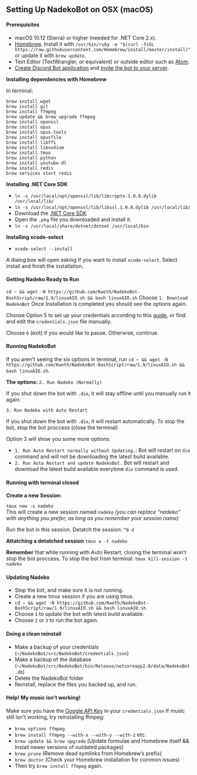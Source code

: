## Setting Up NadekoBot on OSX (macOS)

#### Prerequisites 
- macOS 10.12 (Sierra) or higher (needed for .NET Core 2.x).
- [Homebrew](http://brew.sh/). Install it with `/usr/bin/ruby -e "$(curl -fsSL https://raw.githubusercontent.com/Homebrew/install/master/install)"` or update it with `brew update`.
- Text Editor (TextWrangler, or equivalent) or outside editor such as [Atom](https://atom.io/).
- [Create Discord Bot application](http://nadekobot.readthedocs.io/en/latest/JSON%20Explanations/#creating-discord-bot-application) and [Invite the bot to your server](http://nadekobot.readthedocs.io/en/latest/JSON%20Explanations/#inviting-your-bot-to-your-server). 

**Installing dependencies with Homebrew**

In terminal:
```
brew install wget
brew install git
brew install ffmpeg
brew update && brew upgrade ffmpeg
brew install openssl
brew install opus
brew install opus-tools
brew install opusfile
brew install libffi
brew install libsodium
brew install tmux
brew install python
brew install youtube-dl
brew install redis
brew services start redis
```

**Installing .NET Core SDK**

- `ln -s /usr/local/opt/openssl/lib/libcrypto.1.0.0.dylib /usr/local/lib/`
- `ln -s /usr/local/opt/openssl/lib/libssl.1.0.0.dylib /usr/local/lib/`
- Download the [.NET Core SDK](https://www.microsoft.com/net/core#macos)
- Open the `.pkg` file you downloaded and install it.
- `ln -s /usr/local/share/dotnet/dotnet /usr/local/bin`

**Installing xcode-select**

- `xcode-select --install`

A dialog box will open asking if you want to install `xcode-select`. Select install and finish the installation.

#### Getting Nadeko Ready to Run

`cd ~ && wget -N https://github.com/Kwoth/NadekoBot-BashScript/raw/1.9/linuxAIO.sh && bash linuxAIO.sh`
Choose `1. Download NadekoBot`
Once Installation is completed you should see the options again.	

Choose Option 5 to set up your credentials according to this [guide](http://nadekobot.readthedocs.io/en/latest/JSON%20Explanations/#setting-up-credentialsjson-file), or find and edit the `credentials.json` file manually.

Choose `6` (exit) if you would like to pause. Otherwise, continue. 

#### Running NadekoBot

If you aren't seeing the six options in terminal, run `cd ~ && wget -N https://github.com/Kwoth/NadekoBot-BashScript/raw/1.9/linuxAIO.sh && bash linuxAIO.sh`.

**The options:**
`2. Run Nadeko (Normally)`

If you shut down the bot with `.die`, it will stay offline until you manually run it again.

`3. Run Nadeko with Auto Restart`

If you shut down the bot with `.die`, it will restart automatically. To stop the bot, stop the bot proccess (close the terminal)

Option 3 will show you some more options: 

- `1. Run Auto Restart normally without Updating.`: Bot will restart on `die` command and will not be downloading the latest build available.
- `2. Run Auto Restart and update NadekoBot.` Bot will restart and download the latest build available everytime `die` command is used.

#### Running with terminal closed
**Create a new Session:**

`tmux new -s nadeko`  
This will create a new session named `nadeko` *(you can replace “nadeko” with anything you prefer, as long as you remember  your session name)*

Run the bot in this session.
Detatch the session: `^b d`

**Attatching a detatched session**
`tmux a -t nadeko`

**Remember** that while running with Auto Restart, closing the terminal won't stop the bot proccess. To stop the bot from terminal:
`tmux kill-session -t nadeko`

#### Updating Nadeko

- Stop the bot, and make sure it is not running.
- Create a new tmux session if you are using tmux.
- `cd ~ && wget -N https://github.com/Kwoth/NadekoBot-BashScript/raw/1.9/linuxAIO.sh && bash linuxAIO.sh`
- Choose `1` to update the bot with latest build available.
- Choose `2` or `3` to run the bot again.

#### Doing a clean reinstall

- Make a backup of your credentials (`~/NadekoBot/src/NadekoBot/credentials.json`)
- Make a backup of the database (`~/NadekoBot/src/NadekoBot/bin/Release/netcoreapp2.0/data/NadekoBot.db`)
- Delete the NadekoBot folder
- Reinstall, replace the files you backed up, and run.

#### Help! My music isn't working!

Make sure you have the [Google API Key](http://nadekobot.readthedocs.io/en/latest/JSON%20Explanations/#setting-up-your-api-keys) in your `credentials.json`
If music still isn't working, try reinstalling ffmpeg:
- `brew options ffmpeg`
- `brew install ffmpeg --with-x --with-y --with-z` etc.
- `brew update && brew upgrade` (Update formulae and Homebrew itself && Install newer versions of outdated packages)
- `brew prune` (Remove dead symlinks from Homebrew’s prefix)
- `brew doctor` (Check your Homebrew installation for common issues)
- Then try `brew install ffmpeg` again.
